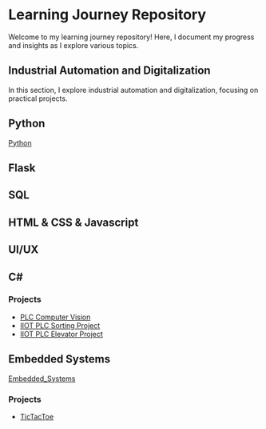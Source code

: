 # Learning Journey Repository
Welcome to my learning journey repository! Here, I document my progress and insights as I explore various topics.


## Industrial Automation and Digitalization
In this section, I explore industrial automation and digitalization, focusing on practical projects.

## Python
[Python](https://github.com/Mohamed-Shams/Python)

## Flask
## SQL
## HTML & CSS & Javascript
## UI/UX
## C#

### Projects
- [PLC Computer Vision](https://github.com/Mohamed-Shams/PLC_ComputerVision)
- [IIOT PLC Sorting Project](https://github.com/Mohamed-Shams/IIOT-PLC-SortingProject)
- [IIOT PLC Elevator Project](https://github.com/Mohamed-Shams/IIOT-PLC-ElevatorProject)

## Embedded Systems
[Embedded_Systems](https://github.com/Mohamed-Shams/Embedded_Systems)
### Projects
- [TicTacToe](https://github.com/Mohamed-Shams/TicTacToe)
